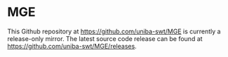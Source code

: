 # MGE

This Github repository at https://github.com/uniba-swt/MGE is currently a release-only mirror. The latest source code release can be found at https://github.com/uniba-swt/MGE/releases.
